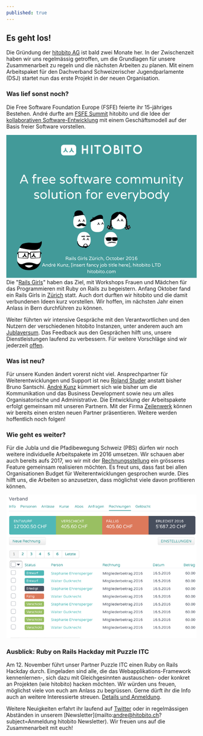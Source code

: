 ```yaml
---
published: true
---
```

## Es geht los!
Die Gründung der [hitobito AG](https://be.chregister.ch/cr-portal/auszug/auszug.xhtml;jsessionid=6f891a39790500baf0b4657896af?uid=CHE-208.334.687#) ist bald zwei Monate her. In der Zwischenzeit haben wir uns regelmässig getroffen, um die Grundlagen für unsere Zusammenarbeit zu regeln und die nächsten Arbeiten zu planen. Mit einem Arbeitspaket für den Dachverband Schweizerischer Jugendparlamente (DSJ) startet nun das erste Projekt in der neuen Organisation.

### Was lief sonst noch?
Die Free Software Foundation Europe (FSFE) feierte ihr 15-jähriges Bestehen. André durfte am [FSFE Summit](https://fsfe.org/community/events/2016/summit/frontpage.de.html) hitobito und die Idee der [kollaborativen Software-Entwicklung](https://conf.qtcon.org/en/qtcon/public/events/714) mit einem Geschäftsmodell auf der Basis freier Software vorstellen.

![Rails Girls](/images/railsgirls/20161006_RailsGirls.png)
Die "[Rails Girls](http://railsgirls.com/)" haben das Ziel, mit Workshops Frauen und Mädchen für das Programmieren mit Ruby on Rails zu begeistern. Anfang Oktober fand ein Rails Girls in [Zürich](http://railsgirls.com/Zurich2016) statt. Auch dort durften wir hitobito und die damit verbundenen Ideen kurz vorstellen. Wir hoffen, im nächsten Jahr einen Anlass in Bern durchführen zu können.

Weiter führten wir intensive Gespräche mit den Verantwortlichen und den Nutzern der verschiedenen hitobito Instanzen, unter anderem auch am [Jublaversum](https://jublaversum.ch/). Das Feedback aus den Gesprächen hilft uns, unsere Dienstleistungen laufend zu verbessern. Für weitere Vorschläge sind wir jederzeit [offen](http://hitobito.com/blog/2016/06/Mehr-Open.html).

### Was ist neu?
Für unsere Kunden ändert vorerst nicht viel. Ansprechpartner für Weiterentwicklungen und Support ist neu [Roland Studer](mailto:roland@hitobito.ch) anstatt bisher Bruno Santschi. [André Kunz](mailto:andre@hitobito.ch) kümmert sich wie bisher um die Kommunikation und das Business Development sowie neu um alles Organisatorische und Administrative. Die Entwicklung der Arbeitspakete erfolgt gemeinsam mit unseren Partnern. Mit der Firma [Zeilenwerk](https://zeilenwerk.ch/) können wir bereits einen ersten neuen Partner präsentieren. Weitere werden hoffentlich noch folgen! 

### Wie geht es weiter?
Für die Jubla und die Pfadibewegung Schweiz (PBS) dürfen wir noch weitere individuelle Arbeitspakete im 2016 umsetzen. Wir schauen aber auch bereits aufs 2017, wo wir mit der [Rechnungsstellung](https://github.com/hitobito/hitobito/issues/18) ein grösseres Feature gemeinsam realisieren möchten. Es freut uns, dass fast bei allen Organisationen Budget für Weiterentwicklungen gesprochen wurde. Dies hilft uns, die Arbeiten so anzusetzen, dass möglichst viele davon profitieren können.

![Rechnungsstellung](/images/rechnungen/Rechnungen.png)

### Ausblick: Ruby on Rails Hackday mit Puzzle ITC
Am 12. November führt unser Partner Puzzle ITC einen Ruby on Rails Hackday durch. Eingeladen sind alle, die das Webapplikations-Framework kennenlernen-, sich dazu mit Gleichgesinnten austauschen- oder konkret an Projekten (wie hitobito) hacken möchten. Wir würden uns freuen, möglichst viele von euch am Anlass zu begrüssen. Gerne dürft ihr die Info auch an weitere Interessierte streuen. [Details und Anmeldung](https://www.puzzle.ch/de/blog/articles/2016/09/27/ruby-on-rails-hackday).

Weitere Neuigkeiten erfahrt ihr laufend auf [Twitter](http://twitter.com/teamhitobito) oder in regelmässigen Abständen in unserem [Newsletter](mailto:andre@hitobito.ch?subject=Anmeldung hitobito Newsletter). Wir freuen uns auf die Zusammenarbeit mit euch!
